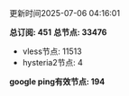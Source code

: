 更新时间2025-07-06 04:16:01

**总订阅: 451**
**总节点: 33476**
- vless节点: 11513
- hysteria2节点: 4

**google ping有效节点: 194**
